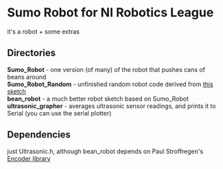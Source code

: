 # Sumo Robot for NI Robotics League

it's a robot + some extras

## Directories

**Sumo_Robot** - one version (of many) of the robot that pushes cans of beans around<br>
**Sumo_Robot_Random** - unfinished random robot code derived from [this sketch](https://github.com/player2point0/MineSweeper)<br>
**bean_robot** - a much better robot sketch based on Sumo_Robot<br>
**ultrasonic_grapher** - averages ultrasonic sensor readings, and prints it to Serial (you can use the serial plotter)

## Dependencies
just Ultrasonic.h, although bean_robot depends on Paul Stroffregen's [Encoder library](https://github.com/PaulStoffregen/Encoder)